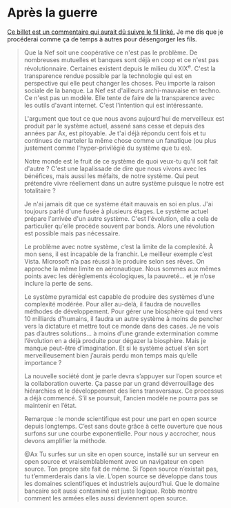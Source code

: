 # Après la guerre

[Ce billet est un commentaire qui aurait dû suivre le fil linké.](http://blog.tcrouzet.com/2008/06/16/internet-accouche-d%e2%80%99une-nouvelle-societe/) Je me dis que je procéderai comme ça de temps à autres pour désengorger les fils.

> Que la Nef soit une coopérative ce n'est pas le problème. De nombreuses mutuelles et banques sont déjà en coop et ce n'est pas révolutionnaire. Certaines existent depuis le milieu du XIX<sup>e</sup>. C'est la transparence rendue possible par la technologie qui est en perspective qui elle peut changer les choses. Peu importe la raison sociale de la banque. La Nef est d'ailleurs archi-mauvaise en techno. Ce n'est pas un modèle. Elle tente de faire de la transparence avec les outils d'avant internet. C'est l'intention qui est intéressante.
> 
> 
> 
> L'argument que tout ce que nous avons aujourd'hui de merveilleux est produit par le système actuel, assené sans cesse et depuis des années par Ax, est pitoyable. Je t'ai déjà répondu cent fois et tu continues de marteler la même chose comme un fanatique (ou plus justement comme l'hyper-privilégié du système que tu es).
> 
> 
> 
> Notre monde est le fruit de ce système de quoi veux-tu qu'il soit fait d'autre ? C'est une lapalissade de dire que nous vivons avec les bénéfices, mais aussi les méfaits, de notre système. Qui peut prétendre vivre réellement dans un autre système puisque le notre est totalitaire ?
> 
> 
> 
> Je n'ai jamais dit que ce système était mauvais en soi en plus. J'ai toujours parlé d'une fusée à plusieurs étages. Le système actuel prépare l'arrivée d'un autre système. C'est l'évolution, elle a cela de particulier qu'elle procède souvent par bonds. Alors une révolution est possible mais pas nécessaire.
> 
> 
> 
> Le problème avec notre système, c’est la limite de la complexité. À mon sens, il est incapable de la franchir. Le meilleur exemple c’est Vista. Microsoft n’a pas réussi à le produire selon ses rêves. On approche la même limite en aéronautique. Nous sommes aux mêmes points avec les dérèglements écologiques, la pauvreté… et je n’ose inclure la perte de sens.
> 
> 
> 
> Le système pyramidal est capable de produire des systèmes d’une complexité modérée. Pour aller au-delà, il faudra de nouvelles méthodes de développement. Pour gérer une biosphère qui tend vers 10 milliards d'humains, il faudra un autre système à moins de pencher vers la dictature et mettre tout ce monde dans des cases. Je ne vois pas d’autres solutions… à moins d’une grande extermination comme l’évolution en a déjà produite pour dégazer la biosphère. Mais je manque peut-être d’imagination. Et si le système actuel s’en sort merveilleusement bien j’aurais perdu mon temps mais qu’elle importance ?
> 
> 
> 
> La nouvelle société dont je parle devra s’appuyer sur l’open source et la collaboration ouverte. Ça passe par un grand déverrouillage des hiérarchies et le développement des liens transversaux. Ce processus a déjà commencé. S’il se poursuit, l’ancien modèle ne pourra pas se maintenir en l’état.
> 
> 
> 
> Remarque : le monde scientifique est pour une part en open source depuis longtemps. C’est sans doute grâce à cette ouverture que nous surfons sur une courbe exponentielle. Pour nous y accrocher, nous devons amplifier la méthode.
> 
> 
> 
> @Ax Tu surfes sur un site en open source, installé sur un serveur en open source et vraisemblablement avec un navigateur en open source. Ton propre site fait de même. Si l’open source n’existait pas, tu t’emmerderais dans la vie. L’open source se développe dans tous les domaines scientifiques et industriels aujourd’hui. Que le domaine bancaire soit aussi contaminé est juste logique. Robb montre comment les armées elles aussi deviennent open source.